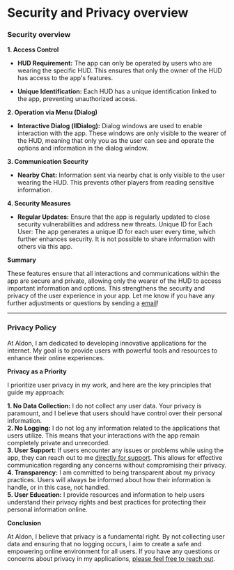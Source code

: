 # Security and Privacy overview

### Security overview
**1. Access Control**

- **HUD Requirement:** The app can only be operated by users who are wearing the specific HUD. This ensures that only the owner of the HUD has access to the app's features.

- **Unique Identification:** Each HUD has a unique identification linked to the app, preventing unauthorized access.

**2. Operation via Menu (Dialog)**

- **Interactive Dialog (llDialog):** Dialog windows are used to enable interaction with the app. These windows are only visible to the wearer of the HUD, meaning that only you as the user can see and operate the options and information in the dialog window.

**3. Communication Security**

- **Nearby Chat:** Information sent via nearby chat is only visible to the user wearing the HUD. This prevents other players from reading sensitive information.

**4. Security Measures**

- **Regular Updates:** Ensure that the app is regularly updated to close security vulnerabilities and address new threats.
Unique ID for Each User: The app generates a unique ID for each user every time, which further enhances security. It is not possible to share information with others via this app.

**Summary**

These features ensure that all interactions and communications within the app are secure and private, allowing only the wearer of the HUD to access important information and options. This strengthens the security and privacy of the user experience in your app. Let me know if you have any further adjustments or questions by sending a [email](mailat:johntmnlatwork@proton.me)! 


---


### Privacy Policy

At Aldon, I am dedicated to developing innovative applications for the internet.
My goal is to provide users with powerful tools and resources to enhance their online experiences. 

**Privacy as a Priority**

I prioritize user privacy in my work, and here are the key principles that guide my approach:

**1. No Data Collection:** I do not collect any user data. Your privacy is paramount, and I believe that users should have control over their personal information.<br>
**2. No Logging:** I do not log any information related to the applications that users utilize. This means that your interactions with the app remain completely private and unrecorded.<br>
**3. User Support:** If users encounter any issues or problems while using the app, they can reach out to me [directly for support](johntmnlatwork@proton.me). This allows for effective communication regarding any concerns without compromising their privacy.<br>
**4. Transparency:** I am committed to being transparent about my privacy practices. Users will always be informed about how their information is handle, or in this case, not handled.<br>
**5. User Education:** I provide resources and information to help users understand their privacy rights and best practices for protecting their personal information online.

**Conclusion**

At Aldon, I believe that privacy is a fundamental right. By not collecting user data and ensuring that no logging occurs, I aim to create a safe and empowering online environment for all users. If you have any questions or concerns about privacy in my applications, [please feel free to reach out](johntmnlatwork@proton.me).